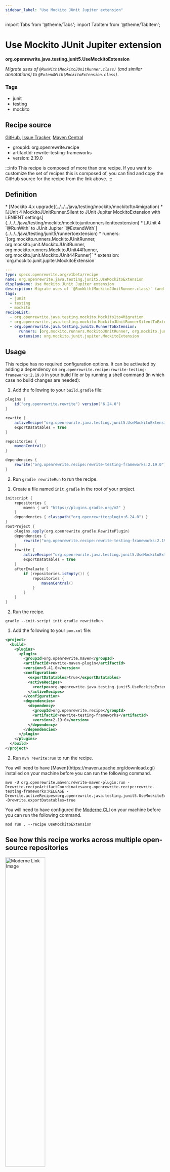 ```yaml
---
sidebar_label: "Use Mockito JUnit Jupiter extension"
---
```


import Tabs from '@theme/Tabs';
import TabItem from '@theme/TabItem';

# Use Mockito JUnit Jupiter extension

**org.openrewrite.java.testing.junit5.UseMockitoExtension**

_Migrate uses of `@RunWith(MockitoJUnitRunner.class)` (and similar annotations) to `@ExtendWith(MockitoExtension.class)`._

### Tags

* junit
* testing
* mockito

## Recipe source

[GitHub](https://github.com/openrewrite/rewrite-testing-frameworks/blob/main/src/main/resources/META-INF/rewrite/junit5.yml), [Issue Tracker](https://github.com/openrewrite/rewrite-testing-frameworks/issues), [Maven Central](https://central.sonatype.com/artifact/org.openrewrite.recipe/rewrite-testing-frameworks/2.19.0/jar)

* groupId: org.openrewrite.recipe
* artifactId: rewrite-testing-frameworks
* version: 2.19.0

:::info
This recipe is composed of more than one recipe. If you want to customize the set of recipes this is composed of, you can find and copy the GitHub source for the recipe from the link above.
:::

## Definition

<Tabs groupId="recipeType">
<TabItem value="recipe-list" label="Recipe List" >
* [Mockito 4.x upgrade](../../../java/testing/mockito/mockito1to4migration)
* [JUnit 4 MockitoJUnitRunner.Silent to JUnit Jupiter MockitoExtension with LENIENT settings](../../../java/testing/mockito/mockitojunitrunnersilenttoextension)
* [JUnit 4 `@RunWith` to JUnit Jupiter `@ExtendWith`](../../../java/testing/junit5/runnertoextension)
  * runners: `[org.mockito.runners.MockitoJUnitRunner, org.mockito.junit.MockitoJUnitRunner, org.mockito.runners.MockitoJUnit44Runner, org.mockito.junit.MockitoJUnit44Runner]`
  * extension: `org.mockito.junit.jupiter.MockitoExtension`

</TabItem>

<TabItem value="yaml-recipe-list" label="Yaml Recipe List">

```yaml
---
type: specs.openrewrite.org/v1beta/recipe
name: org.openrewrite.java.testing.junit5.UseMockitoExtension
displayName: Use Mockito JUnit Jupiter extension
description: Migrate uses of `@RunWith(MockitoJUnitRunner.class)` (and similar annotations) to `@ExtendWith(MockitoExtension.class)`.
tags:
  - junit
  - testing
  - mockito
recipeList:
  - org.openrewrite.java.testing.mockito.Mockito1to4Migration
  - org.openrewrite.java.testing.mockito.MockitoJUnitRunnerSilentToExtension
  - org.openrewrite.java.testing.junit5.RunnerToExtension:
      runners: [org.mockito.runners.MockitoJUnitRunner, org.mockito.junit.MockitoJUnitRunner, org.mockito.runners.MockitoJUnit44Runner, org.mockito.junit.MockitoJUnit44Runner]
      extension: org.mockito.junit.jupiter.MockitoExtension

```
</TabItem>
</Tabs>

## Usage

This recipe has no required configuration options. It can be activated by adding a dependency on `org.openrewrite.recipe:rewrite-testing-frameworks:2.19.0` in your build file or by running a shell command (in which case no build changes are needed): 
<Tabs groupId="projectType">
<TabItem value="gradle" label="Gradle">

1. Add the following to your `build.gradle` file:

```groovy title="build.gradle"
plugins {
    id("org.openrewrite.rewrite") version("6.24.0")
}

rewrite {
    activeRecipe("org.openrewrite.java.testing.junit5.UseMockitoExtension")
    exportDatatables = true
}

repositories {
    mavenCentral()
}

dependencies {
    rewrite("org.openrewrite.recipe:rewrite-testing-frameworks:2.19.0")
}
```

2. Run `gradle rewriteRun` to run the recipe.
</TabItem>

<TabItem value="gradle-init-script" label="Gradle init script">

1. Create a file named `init.gradle` in the root of your project.

```groovy title="init.gradle"
initscript {
    repositories {
        maven { url "https://plugins.gradle.org/m2" }
    }
    dependencies { classpath("org.openrewrite:plugin:6.24.0") }
}
rootProject {
    plugins.apply(org.openrewrite.gradle.RewritePlugin)
    dependencies {
        rewrite("org.openrewrite.recipe:rewrite-testing-frameworks:2.19.0")
    }
    rewrite {
        activeRecipe("org.openrewrite.java.testing.junit5.UseMockitoExtension")
        exportDatatables = true
    }
    afterEvaluate {
        if (repositories.isEmpty()) {
            repositories {
                mavenCentral()
            }
        }
    }
}
```

2. Run the recipe.

```shell title="shell"
gradle --init-script init.gradle rewriteRun
```

</TabItem>
<TabItem value="maven" label="Maven POM">

1. Add the following to your `pom.xml` file:

```xml title="pom.xml"
<project>
  <build>
    <plugins>
      <plugin>
        <groupId>org.openrewrite.maven</groupId>
        <artifactId>rewrite-maven-plugin</artifactId>
        <version>5.41.0</version>
        <configuration>
          <exportDatatables>true</exportDatatables>
          <activeRecipes>
            <recipe>org.openrewrite.java.testing.junit5.UseMockitoExtension</recipe>
          </activeRecipes>
        </configuration>
        <dependencies>
          <dependency>
            <groupId>org.openrewrite.recipe</groupId>
            <artifactId>rewrite-testing-frameworks</artifactId>
            <version>2.19.0</version>
          </dependency>
        </dependencies>
      </plugin>
    </plugins>
  </build>
</project>
```

2. Run `mvn rewrite:run` to run the recipe.
</TabItem>

<TabItem value="maven-command-line" label="Maven Command Line">
You will need to have [Maven](https://maven.apache.org/download.cgi) installed on your machine before you can run the following command.

```shell title="shell"
mvn -U org.openrewrite.maven:rewrite-maven-plugin:run -Drewrite.recipeArtifactCoordinates=org.openrewrite.recipe:rewrite-testing-frameworks:RELEASE -Drewrite.activeRecipes=org.openrewrite.java.testing.junit5.UseMockitoExtension -Drewrite.exportDatatables=true
```
</TabItem>
<TabItem value="moderne-cli" label="Moderne CLI">

You will need to have configured the [Moderne CLI](https://docs.moderne.io/moderne-cli/cli-intro) on your machine before you can run the following command.

```shell title="shell"
mod run . --recipe UseMockitoExtension
```
</TabItem>
</Tabs>

## See how this recipe works across multiple open-source repositories

<a href="https://app.moderne.io/recipes/org.openrewrite.java.testing.junit5.UseMockitoExtension">
    <img
    src={require("/static/img/ModerneRecipeButton.png").default}
    alt="Moderne Link Image"
    width="50%"
    />
</a>

The community edition of the Moderne platform enables you to easily run recipes across thousands of open-source repositories.

Please [contact Moderne](https://moderne.io/product) for more information about safely running the recipes on your own codebase in a private SaaS.
## Data Tables

### Source files that had results
**org.openrewrite.table.SourcesFileResults**

_Source files that were modified by the recipe run._

| Column Name | Description |
| ----------- | ----------- |
| Source path before the run | The source path of the file before the run. `null` when a source file was created during the run. |
| Source path after the run | A recipe may modify the source path. This is the path after the run. `null` when a source file was deleted during the run. |
| Parent of the recipe that made changes | In a hierarchical recipe, the parent of the recipe that made a change. Empty if this is the root of a hierarchy or if the recipe is not hierarchical at all. |
| Recipe that made changes | The specific recipe that made a change. |
| Estimated time saving | An estimated effort that a developer to fix manually instead of using this recipe, in unit of seconds. |
| Cycle | The recipe cycle in which the change was made. |

### Source files that errored on a recipe
**org.openrewrite.table.SourcesFileErrors**

_The details of all errors produced by a recipe run._

| Column Name | Description |
| ----------- | ----------- |
| Source path | The file that failed to parse. |
| Recipe that made changes | The specific recipe that made a change. |
| Stack trace | The stack trace of the failure. |

### Recipe performance
**org.openrewrite.table.RecipeRunStats**

_Statistics used in analyzing the performance of recipes._

| Column Name | Description |
| ----------- | ----------- |
| The recipe | The recipe whose stats are being measured both individually and cumulatively. |
| Source file count | The number of source files the recipe ran over. |
| Source file changed count | The number of source files which were changed in the recipe run. Includes files created, deleted, and edited. |
| Cumulative scanning time | The total time spent across the scanning phase of this recipe. |
| 99th percentile scanning time | 99 out of 100 scans completed in this amount of time. |
| Max scanning time | The max time scanning any one source file. |
| Cumulative edit time | The total time spent across the editing phase of this recipe. |
| 99th percentile edit time | 99 out of 100 edits completed in this amount of time. |
| Max edit time | The max time editing any one source file. |


## Contributors
[Jonathan Schnéider](mailto:jkschneider@gmail.com), [Tracey Yoshima](mailto:tracey.yoshima@gmail.com), [Knut Wannheden](mailto:knut@moderne.io), [Laurens Westerlaken](mailto:laurens.westerlaken@jdriven.com), [Jonathan Schneider](mailto:jkschneider@gmail.com), [Patrick](mailto:patway99@gmail.com), [Matthias Klauer](mailto:matthias.klauer@sap.com), [Greg Adams](mailto:gadams@gmail.com), [Greg Adams](mailto:greg@moderne.io), [Tim te Beek](mailto:tim@moderne.io), Patrick Way, [Sam Snyder](mailto:sam@moderne.io), John Burns, [Nick McKinney](mailto:mckinneynicholas@gmail.com), [gideon-sunbit](mailto:gideon.pertzov@sunbit.com), [Aaron Gershman](mailto:aegershman@gmail.com), [Laurens Westerlaken](mailto:laurens.w@live.nl), [Scott Jungling](mailto:scott.jungling@gmail.com), [Tim te Beek](mailto:timtebeek@gmail.com), Josh Soref, [Tim te Beek](mailto:tim.te.beek@jdriven.com), Tyler Van Gorder, [Michael Keppler](mailto:bananeweizen@gmx.de)
